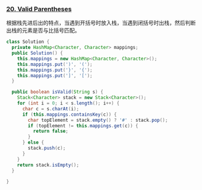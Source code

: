 ### [20. Valid Parentheses](https://leetcode.com/problems/valid-parentheses/)

根据栈先进后出的特点，当遇到开括号时放入栈，当遇到闭括号时出栈，然后判断出栈的元素是否与比括号匹配。

```java
class Solution {
  private HashMap<Character, Character> mappings;
  public Solution() {
    this.mappings = new HashMap<Character, Character>();
    this.mappings.put(')', '(');
    this.mappings.put('}', '{');
    this.mappings.put(']', '[');
  }

  public boolean isValid(String s) {
    Stack<Character> stack = new Stack<Character>();
    for (int i = 0; i < s.length(); i++) {
      char c = s.charAt(i);
      if (this.mappings.containsKey(c)) {
        char topElement = stack.empty() ? '#' : stack.pop();
        if (topElement != this.mappings.get(c)) {
          return false;
        }
      } else {
        stack.push(c);
      }
    }
    return stack.isEmpty();
  }
    
}
```